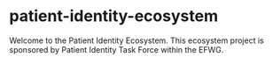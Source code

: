 # patient-identity-ecosystem
Welcome to the Patient Identity Ecosystem. This ecosystem project is sponsored by Patient Identity Task Force within the EFWG.
